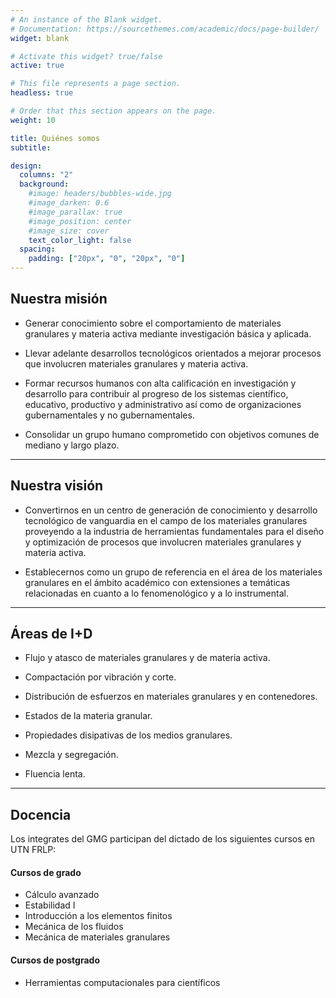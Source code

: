 ```yaml
---
# An instance of the Blank widget.
# Documentation: https://sourcethemes.com/academic/docs/page-builder/
widget: blank

# Activate this widget? true/false
active: true

# This file represents a page section.
headless: true

# Order that this section appears on the page.
weight: 10

title: Quiénes somos
subtitle:

design:
  columns: "2"
  background:
    #image: headers/bubbles-wide.jpg
    #image_darken: 0.6
    #image_parallax: true
    #image_position: center
    #image_size: cover
    text_color_light: false
  spacing:
    padding: ["20px", "0", "20px", "0"]
---
```


## Nuestra misión

- Generar conocimiento sobre el comportamiento de materiales granulares y materia activa
mediante investigación básica y aplicada.

- Llevar adelante desarrollos tecnológicos orientados a mejorar procesos que involucren
materiales granulares y materia activa.

- Formar recursos humanos con alta calificación en investigación y desarrollo para
contribuir al progreso de los sistemas científico, educativo, productivo y administrativo
así como de organizaciones gubernamentales y no gubernamentales.

- Consolidar un grupo humano comprometido con objetivos comunes de mediano y largo plazo.

---

## Nuestra visión

- Convertirnos en un centro de generación de conocimiento y desarrollo tecnológico de
vanguardia en el campo de los materiales granulares proveyendo a la industria de
herramientas fundamentales para el diseño y optimización de procesos que involucren
materiales granulares y materia activa.

- Establecernos como un grupo de referencia en el área de los materiales granulares en el
ámbito académico con extensiones a temáticas relacionadas en cuanto a lo fenomenológico y
a lo instrumental.

---

## Áreas de I+D

- Flujo y atasco de materiales granulares y de materia activa.

- Compactación por vibración y corte.

- Distribución de esfuerzos en materiales granulares y en contenedores.

- Estados de la materia granular.

- Propiedades disipativas de los medios granulares.

- Mezcla y segregación.

- Fluencia lenta.

---

## Docencia

Los integrates del GMG participan del dictado de los siguientes cursos en UTN FRLP:

#### Cursos de grado

- Cálculo avanzado
- Estabilidad I
- Introducción a los elementos finitos
- Mecánica de los fluidos
- Mecánica de materiales granulares

#### Cursos de postgrado

- Herramientas computacionales para científicos
